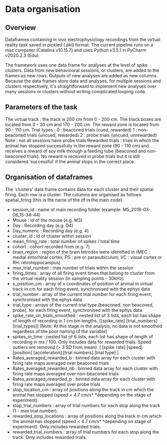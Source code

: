 # Data organisation


## Overview  
Dataframes containing in vivo electrophysiology recordings from the virtual reality task saved in pickled (.pkl) format.
The current pipeline runs on a mac computer (Catalina v10.15.7) and uses Python v3.5.1 in PyCharm v2020.2.3 (Edu). 

The framework uses one data frame for analyses at the level of spike clusters. Data from new behavioural sessions, or clusters, are added to the frames as new rows. Outputs of new analyses are added as new columns. Because the data frames store data and analyses, for multiple sessions and clusters respectively, it's straightforward to implement new analyses over many sessions or clusters without writing complicated looping code.
 
## Parameters of the task
The virtual track : the track is 200 cm from 0 - 200 cm. The black boxes are located from 0 - 30 cm and 170 - 200 cm. The reward zone is located from 90 - 110 cm. 
Trial types : 0 : beaconed trials (cued, rewarded)
		1 : non- beaconed trials (uncued, rewarded)
		2 : probe trials (uncued, unrewarded)
Note : not all sessions have probe trials
Rewarded trials : trials in which the animal has stopped successfully in the reward zone (90 - 110 cm) and receives a reward of soy milk through a feeding tube (beaconed and non-beaconed trials). No reward is received in probe trials but it is still considered ‘successful’ if the animal stops in the correct place. 
 
## Organisation of dataframes
The 'clusters' data frame contains data for each cluster and their spatial firing. Each row is a cluster. The columns are organised as follows:
spatial_firing (this is the name of the df in the main code)

- session_id : name of main recording folder (example: M5_2018-03-06_15-34-44)
- Mouse : id of the mouse (e.g. M3)
- Day : Recording day (e.g. D4)
- Day_numeric : Recording day (e.g. 4)
- cluster_id : id of cluster within session
- mean_firing_rate : total number of spikes / total time
- cohort : cohort recorded from (e.g. 7)
- brain_region : region of the brain tetrodes were identified in (MEC : medial entorhinal cortex; PS : pre or parasubiculum; VC : visual cortex or RH: retrohippocampus)
- max_trial_number : max number of trials within the session
- firing_times : array of all firing event times that belong to cluster from the virtual reality session (in sampling points - 30kHz)
- x_position_cm : array of x coordinates of position of animal in virtual track in cm for each firing event, synchronised with the ephys data 
- trial_number : array of the current trial number for each firing event, synchronised with the ephys data
- trial_type : arrays of the current trial type (beaconed, non beaconed, probe), for each firing event, synchronised with the ephys data
- spike_rate_on_trials_smoothed : nested list of 3 lists, each list has shape of length of recording in 1 cm bin lengths. [[spike_rate] [trial_numbers] [trial_types]] (Note: At this stage in the analysis, no data is not smoothed regardless of the poor naming of the variable)
- spikes_in_time : nested list of 6 lists, each list has shape of length of recording in ms / 100. Only includes data for rewarded trials. Speed outliers are removed (> 3 SD from mean). [ [spike rate] [speed] [position] [acceleration] [trial numbers] [trial type] ]
- Rates_averaged_rewarded_b : binned data array for each cluster with firing rate maps averaged over beaconed trials 
- Rates_averaged_rewarded_nb : binned data array for each cluster with firing rate maps averaged over non-beaconed trials 
- Rates_averaged_rewarded_p : binned data array for each cluster with firing rate maps averaged over probe trials 
- stop_location_cm : array of positions along the track in cm which the animal has stopped (speed < 4.7 cm/s* *depending on the stage of experiment). 
- stop_trial_numbers : array of trial numbers for each stop along the track (1 - max trial number). 
- rewarded_stop_locations : array of positions along the track in cm which the animal has stopped (speed < 4.7 cm/s* *depending on stage of experiment). Only includes rewarded trials.
- rewarded_trial_numbers : array of trial numbers for each stop along the track. Only includes rewarded trials.


